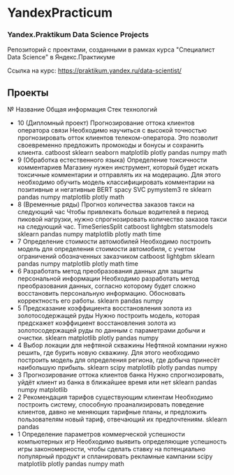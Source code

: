 # YandexPracticum


### Yandex.Praktikum Data Science Projects

Репозиторий с проектами, созданными в рамках курса "Специалист Data Science" в Яндекс.Практикуме

Ссылка на курс: https://praktikum.yandex.ru/data-scientist/



## Проекты


№	Название	Общая информация	Стек технологий
- 10	(Дипломный проект) Прогнозирование оттока клиентов оператора связи	Необходимо научиться с высокой точностью прогнозировать отток клиентов телеком-оператора. Это позволит своевременно предложить промокоды и бонусы и сохранить клиента.	catboost sklearn seaborn matplotlib plotly pandas numpy math
- 9	(Обработка естественного языка) Определение токсичности комментариев	Магазину нужен инструмент, который будет искать токсичные комментарии и отправлять их на модерацию. Для этого необходимо обучить модель классифицировать комментарии на позитивные и негативные	BERT spacy SVC pymystem3 re sklearn pandas numpy matplotlib plotly math
- 8	(Временные ряды) Прогноз количества заказов такси на следующий час	Чтобы привлекать больше водителей в период пиковой нагрузки, нужно спрогнозировать количество заказов такси на следующий час.	TimeSeriesSplit catboost lightgbm statsmodels sklearn pandas numpy matplotlib plotly math time
- 7	Определение стоимости автомобилей	Необходимо построить модель для определения стоимости автомобиля, с учетом ограничений обозначенных заказчиком	catboost lightgbm sklearn pandas numpy matplotlib plotly math time
- 6	Разработать метод преобразования данных для защиты персональной информации	Необходимо разработать метод преобразования данных, согласно которому будет сложно восстановить персональную информацию. Обосновать корректность его работы.	sklearn pandas numpy
- 5	Предсказание коэффициента восстановления золота из золотосодержащей руды	Нужно построить модель, которая предскажет коэффициент восстановления золота из золотосодержащей руды по данным с параметрами добычи и очистки.	sklearn matplotlib plotly pandas numpy
- 4	Выбор локации для нефтяной скважины	Нефтяной компании нужно решить, где бурить новую скважину. Для этого необходимо построить модель для определения региона, где добыча принесёт наибольшую прибыль.	sklearn scipy matplotlib plotly pandas numpy
- 3	Прогнозирование оттока клиентов банка	Нужно спрогнозировать, уйдёт клиент из банка в ближайшее время или нет	sklearn pandas numpy matplotlib
- 2	Рекомендация тарифов существующим клиентам	Необходимо построить систему, способную проанализировать поведение клиентов, давно не меняющих тарифные планы, и предложить пользователям новый тариф, отвечающий их предпочтениям.	sklearn pandas
- 1	Определение параметров коммерческой успешности компьютерных игр	Необходимо выявить определяющие успешность игры закономерности, чтобы сделать ставку на потенциально популярный продукт и спланировать рекламные кампании	scipy matplotlib plotly pandas numpy math
